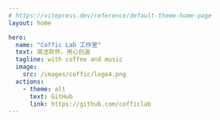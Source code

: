 ```yaml
---
# https://vitepress.dev/reference/default-theme-home-page
layout: home

hero:
  name: "Coffic Lab 工作室"
  text: 简洁软件，用心创造
  tagline: with coffee and music
  image: 
    src: /images/coffic/logo4.png
  actions:
    - theme: alt
      text: GitHub
      link: https://github.com/cofficlab
---
```


<Products lang="zh" />

<Members lang="zh" />

<script setup>
import Products from '@/Coffic/Products.vue'
import Members from '@/Coffic/Members.vue'
</script>
